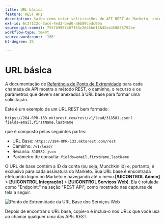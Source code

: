 ```yaml
---
title: URL básica
feature: REST API
description: Saiba como criar solicitações de API REST do Marketo, entender o recurso e os parâmetros de caminho do URL de base e encontrar seu URL de base exclusivo.
exl-id: 6c3f122c-3ace-4ed3-bed0-a6b89cedc99a
source-git-commit: 7557b9957c87f63c2646be13842ea450035792be
workflow-type: tm+mt
source-wordcount: '156'
ht-degree: 2%

---
```


# URL básica

A documentação de [Referência de Ponto de Extremidade](endpoint-reference.md) para cada chamada de API mostra o método REST, o caminho, o recurso e os parâmetros que devem ser anexados à URL base para formar uma solicitação.

Este é um exemplo de um URL REST bem formado:

`https://284-RPR-133.mktorest.com/rest/v1/lead/318581.json?fields=email,firstName,lastName`

que é composto pelas seguintes partes:

- URL Base: `https://284-RPR-133.mktorest.com/rest`
- Caminho: `/v1/lead/`
- Recurso: `318582.json`
- Parâmetro de consulta: `fields=email,firstName,lastName`

O URL de base contém a ID da conta (ou seja, Munchkin id) e, portanto, é exclusivo para cada assinatura do Marketo. Sua URL base é encontrada efetuando logon no Marketo e navegando até o menu **[!UICONTROL Admin]** > **[!UICONTROL Integração]** > **[!UICONTROL Serviços Web]**. Ela é rotulada como &quot;Endpoint:&quot; na seção &quot;REST API&quot;, como mostrado nas capturas de tela a seguir.

![Ponto de Extremidade da URL Base dos Serviços Web](assets/rest-api-base-url-web-services.png)

Depois de encontrar o URL base, copie-o e inclua-o nos URLs que você usa ao chamar qualquer uma das APIs REST.
